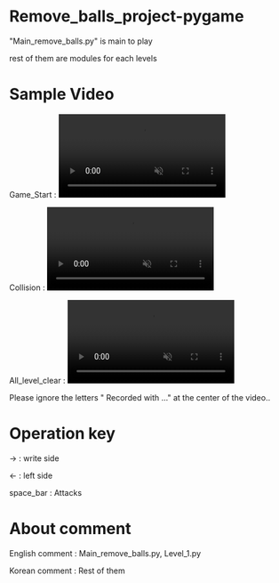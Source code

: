 # Remove_balls_project-pygame
"Main_remove_balls.py" is main to play

rest of them are modules for each levels

# Sample Video
Game_Start :
<video src="https://user-images.githubusercontent.com/106279616/183525636-58dd4ac5-0e57-4d76-a712-385868856548.mp4" data-canonical-src="https://user-images.githubusercontent.com/106279616/183525636-58dd4ac5-0e57-4d76-a712-385868856548.mp4" controls="controls" muted="muted" class="d-block rounded-bottom-2 border-top width-fit" style="max-height:640px;">
</video>


Collision :
<video src="https://user-images.githubusercontent.com/106279616/183525682-17308994-9ddb-480c-a31d-945ace79ab62.mp4" data-canonical-src="https://user-images.githubusercontent.com/106279616/183525682-17308994-9ddb-480c-a31d-945ace79ab62.mp4" controls="controls" muted="muted" class="d-block rounded-bottom-2 border-top width-fit" style="max-height:640px;">
</video>


All_level_clear :
<video src="https://user-images.githubusercontent.com/106279616/183525705-dbd599ea-e988-4364-8d9d-3a482071f365.mp4" data-canonical-src="https://user-images.githubusercontent.com/106279616/183525705-dbd599ea-e988-4364-8d9d-3a482071f365.mp4" controls="controls" muted="muted" class="d-block rounded-bottom-2 border-top width-fit" style="max-height:640px;">
</video>


Please ignore the letters " Recorded with ..." at the center of the video..

# Operation key 
→ : write side

← : left side

space_bar : Attacks


# About comment
English comment : Main_remove_balls.py, Level_1.py

Korean comment : Rest of them


